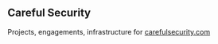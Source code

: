 ## Careful Security

Projects, engagements, infrastructure for [carefulsecurity.com](https://carefulsecurity.com)
